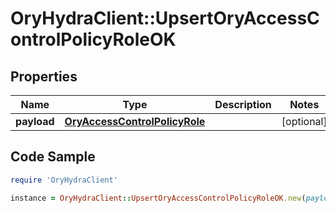 # OryHydraClient::UpsertOryAccessControlPolicyRoleOK

## Properties

Name | Type | Description | Notes
------------ | ------------- | ------------- | -------------
**payload** | [**OryAccessControlPolicyRole**](OryAccessControlPolicyRole.md) |  | [optional] 

## Code Sample

```ruby
require 'OryHydraClient'

instance = OryHydraClient::UpsertOryAccessControlPolicyRoleOK.new(payload: null)
```


